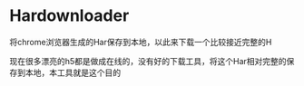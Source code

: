 # Hardownloader
将chrome浏览器生成的Har保存到本地，以此来下载一个比较接近完整的H


现在很多漂亮的h5都是做成在线的，没有好的下载工具，将这个Har相对完整的保存到本地，本工具就是这个目的
